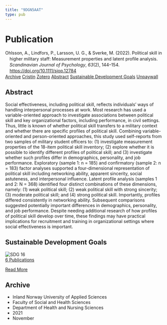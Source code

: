 ```yaml
---
title: "9DGN5AAT"
type: pub
---
```

<h1>Publication</h1>
<article id="csl-bib-container-9DGN5AAT" class="csl-bib-container">
  <div class="csl-bib-body" style="line-height: 1.35; padding-left: 1em; text-indent:-1em;">
  <div class="csl-entry">Ohlsson, A., Lindfors, P., Larsson, U. G., &amp; Sverke, M. (2022). Political skill in higher military staff: Measurement properties and latent profile analysis. <i>Scandinavian Journal of Psychology</i>, <i>63</i>(2), 144&#x2013;154. <a href="https://doi.org/10.1111/sjop.12784">https://doi.org/10.1111/sjop.12784</a></div>
</div>
  <div class="csl-bib-buttons">
    <a href="#taxonomy-article-9DGN5AAT" class="csl-bib-button">Archive</a>
    <a href="https://app.cristin.no/results/show.jsf?id=1958008" alt="Cristin URL" class="csl-bib-button">Cristin</a>
    <a href="http://zotero.org/groups/5402882/items/9DGN5AAT" alt="Zotero URL" class="csl-bib-button">Zotero</a>
    <a href="#abstract-article-9DGN5AAT" class="csl-bib-button">Abstract</a>
    <a href="#sdg-article-9DGN5AAT" class="csl-bib-button">Sustainable Development Goals</a>
    <a href="https://onlinelibrary.wiley.com/doi/pdfdirect/10.1111/sjop.12784" class="csl-bib-button">Unpaywall</a>
  </div>
  <div id="csl-bib-meta-container-9DGN5AAT"></div>
</article>
<div id="csl-bib-meta-9DGN5AAT" class="csl-bib-meta">
  <article id="abstract-article-9DGN5AAT" class="abstract-article">
    <h1>Abstract</h1>
    Social effectiveness, including political skill, reflects individuals’ ways of handling interpersonal processes at work. Most research has used a variable-oriented approach to investigate associations between political skill and key organizational factors, including performance, in civil settings. Thus, little is known of whether political skill transfers to a military context and whether there are specific profiles of political skill. Combining variable-oriented and person-oriented approaches, this study used self-reports from two samples of military student officers to: (1) investigate measurement properties of the 18-item political skill inventory; (2) explore whether it is possible to identify different profiles of political skill; and (3) investigate whether such profiles differ in demographics, personality, and job performance. Exploratory (sample 1: n = 185) and confirmatory (sample 2: n = 183) factor analyses supported a four-dimensional representation of political skill including networking ability, apparent sincerity, social astuteness, and interpersonal influence. Latent profile analysis (samples 1 and 2: N = 368) identified four distinct combinations of these dimensions, namely: (1) weak political skill; (2) weak political skill with strong sincerity; (3) moderate political skill; and (4) strong political skill. Importantly, profiles differed consistently in networking ability. Subsequent comparisons suggested potentially important differences in demographics, personality, and job performance. Despite needing additional research of how profiles of political skill develop over time, these findings may have practical implications for recruitment and training in organizational settings where social effectiveness is important.
  </article>
  <article id="sdg-article-9DGN5AAT" class="sdg-article">
    <h1>Sustainable Development Goals</h1>
    <div class="sdg-container"><div id="sdg16" class="sdg"> <img src="{{< params subfolder >}}images/sdg/sdg16_en.png" class="image" alt="SDG 16"> <div class="sdg-overlay"> <a href="{{< params subfolder >}}en/archive/?sdg=16#archive" class="sdg-publication-count"><span>6</span> Publications</a> <p><a href="https://sdgs.un.org/goals/goal16" class="sdg-read-more">Read More</a></p> </div> </div></div>
  </article>
  <article id="taxonomy-article-9DGN5AAT" class="taxonomy-article">
    <h1>Archive</h1>
    <ul>
      <li>Inland Norway University of Applied Sciences</li>
      <li>Faculty of Social and Health Sciences</li>
      <li>Department of Health and Nursing Sciences</li>
      <li>2021</li>
      <li>November</li>
    </ul>
  </article>
</div>
